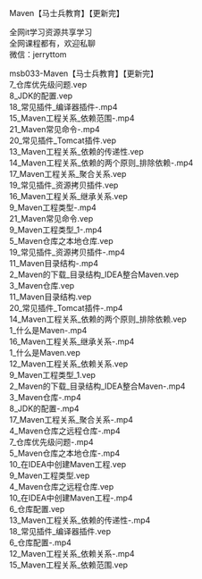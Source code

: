 Maven【马士兵教育】【更新完】

全网it学习资源共享学习<br>全网课程都有，欢迎私聊<br>微信：jerryttom<br>

msb033-Maven【马士兵教育】【更新完】<br> 7_仓库优先级问题.vep<br> 8_JDK的配置.vep<br> 18_常见插件_编译器插件-.mp4<br> 15_Maven工程关系_依赖范围-.mp4<br> 21_Maven常见命令-.mp4<br> 20_常见插件_Tomcat插件.vep<br> 13_Maven工程关系_依赖的传递性.vep<br> 14_Maven工程关系_依赖的两个原则_排除依赖-.mp4<br> 17_Maven工程关系_聚合关系.vep<br> 19_常见插件_资源拷贝插件.vep<br> 16_Maven工程关系_继承关系.vep<br> 9_Maven工程类型-.mp4<br> 21_Maven常见命令.vep<br> 9_Maven工程类型_1-.mp4<br> 5_Maven仓库之本地仓库.vep<br> 19_常见插件_资源拷贝插件-.mp4<br> 11_Maven目录结构-.mp4<br> 2_Maven的下载_目录结构_IDEA整合Maven.vep<br> 3_Maven仓库.vep<br> 11_Maven目录结构.vep<br> 20_常见插件_Tomcat插件-.mp4<br> 14_Maven工程关系_依赖的两个原则_排除依赖.vep<br> 1_什么是Maven-.mp4<br> 16_Maven工程关系_继承关系-.mp4<br> 1_什么是Maven.vep<br> 12_Maven工程关系_依赖关系.vep<br> 9_Maven工程类型_1.vep<br> 2_Maven的下载_目录结构_IDEA整合Maven-.mp4<br> 3_Maven仓库-.mp4<br> 8_JDK的配置-.mp4<br> 17_Maven工程关系_聚合关系-.mp4<br> 4_Maven仓库之远程仓库-.mp4<br> 7_仓库优先级问题-.mp4<br> 5_Maven仓库之本地仓库-.mp4<br> 10_在IDEA中创建Maven工程.vep<br> 9_Maven工程类型.vep<br> 4_Maven仓库之远程仓库.vep<br> 10_在IDEA中创建Maven工程-.mp4<br> 6_仓库配置.vep<br> 13_Maven工程关系_依赖的传递性-.mp4<br> 18_常见插件_编译器插件.vep<br> 6_仓库配置-.mp4<br> 12_Maven工程关系_依赖关系-.mp4<br> 15_Maven工程关系_依赖范围.vep